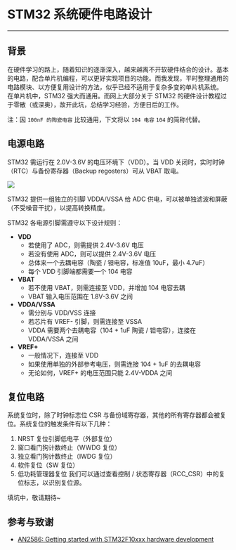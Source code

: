 # STM32 系统硬件电路设计

---

## 背景

在硬件学习的路上，随着知识的逐渐深入，越来越离不开软硬件结合的设计。基本的电路，配合单片机编程，可以更好实现项目的功能。而我发现，平时整理通用的电路模块、以方便复用设计的方法，似乎已经不适用于复杂多变的单片机系统。  
在单片机中，STM32 强大而通用。而网上大部分关于 STM32 的硬件设计教程过于零散（或深奥），故开此坑，总结学习经验，方便日后的工作。

注：因 `100nF 的陶瓷电容` 比较通用，下文将以 `104 电容` `104` 的简称代替。

## 电源电路


STM32 需运行在 2.0V-3.6V 的电压环境下（VDD）。当 VDD 关闭时，实时时钟（RTC）与备份寄存器（Backup regosters）可从 VBAT 取电。

![](https://cdn.jsdelivr.net/gh/linyuxuanlin/Wiki-media/img/20200223195956.png)


STM32 提供一组独立的引脚 VDDA/VSSA 给 ADC 供电，可以被单独滤波和屏蔽（不受噪音干扰），以提高转换精度。  

STM32 各电源引脚需遵守以下设计规则：

* **VDD**
  * 若使用了 ADC，则需提供 2.4V-3.6V 电压
  * 若没有使用 ADC，则可以提供 2.4V-3.6V 电压
  * 总体来一个去耦电容（陶瓷 / 钽电容，标准值 10uF，最小 4.7uF）
  * 每个 VDD 引脚端都需要一个 104 电容
* **VBAT**
  * 若不使用 VBAT，则需连接至 VDD，并增加 104 电容去耦
  * VBAT 输入电压范围在 1.8V-3.6V 之间
* **VDDA/VSSA**
  * 需分别与 VDD/VSS 连接
  * 若芯片有 VREF- 引脚，则需连接至 VSSA
  * VDDA 需要两个去耦电容（104 + 1uF 陶瓷 / 钽电容），连接在 VDDA/VSSA 之间
* **VREF+**
  * 一般情况下，连接至 VDD
  * 如果使用单独的外部参考电压，则需连接 104 + 1uF 的去耦电容
  * 无论如何，VREF+ 的电压范围只能 2.4V-VDDA 之间

## 复位电路

系统复位时，除了时钟标志位 CSR 与备份域寄存器，其他的所有寄存器都会被复位。系统复位的触发条件有以下几种：
1. NRST 复位引脚低电平（外部复位）
2. 窗口看门狗计数终止（WWDG 复位）
3. 独立看门狗计数终止（IWDG 复位）
4. 软件复位（SW 复位）
5. 低功耗管理器复位
我们可以通过查看控制 / 状态寄存器（RCC_CSR）中的复位标志，以识别复位源。






填坑中，敬请期待~

## 参考与致谢
* [AN2586: Getting started with STM32F10xxx hardware development](https://www.st.com/content/ccc/resource/technical/document/application_note/6c/a3/24/49/a5/d4/4a/db/CD00164185.pdf/files/CD00164185.pdf/jcr:content/translations/en.CD00164185.pdf)